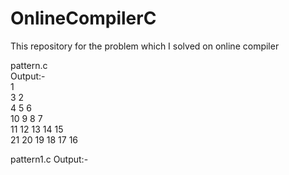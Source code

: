 # OnlineCompilerC
This repository for the problem which I solved on online compiler

pattern.c<br>
Output:-  <br>
1   <br>
3 2   <br>
4 5 6   <br>
10 9 8 7   <br>
11 12 13 14 15   <br>
21 20 19 18 17 16   <br>



pattern1.c
Output:-


